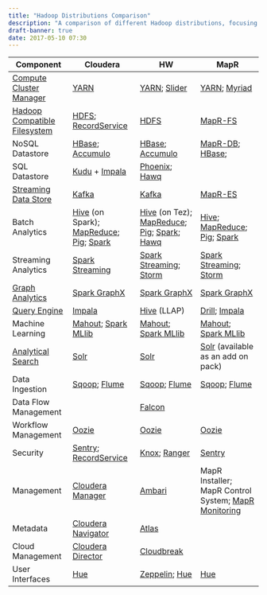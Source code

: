 ```yaml
---
title: "Hadoop Distributions Comparison"
description: "A comparison of different Hadoop distributions, focusing on the different software packages available in each to enable an understanding of whether a distribution contains the appropriate software to meet a requirement or business case."
draft-banner: true
date: 2017-05-10 07:30
---
```


|                                   Component                                    |                                                                                Cloudera                                                                                 |                                                                                                    HW                                                                                                    |                                                                             MapR                                                                             |
| ------------------------------------------------------------------------------ | ----------------------------------------------------------------------------------------------------------------------------------------------------------------------- | -------------------------------------------------------------------------------------------------------------------------------------------------------------------------------------------------------- | ------------------------------------------------------------------------------------------------------------------------------------------------------------ |
| [Compute Cluster Manager](/tech-categories/compute-cluster-managers/)          | [YARN](/technologies/apache-hadoop/yarn)                                                                                                                                | [YARN](/technologies/apache-hadoop/yarn); [Slider](/technologies/apache-slider)                                                                                                                          | [YARN](/technologies/apache-hadoop/yarn); [Myriad](/technologies/apache-myriad)                                                                              |
| [Hadoop Compatible Filesystem](/tech-categories/hadoop-compatible-filesystems) | [HDFS](/technologies/apache-hadoop/hdfs); [RecordService](/technologies/recordservice)                                                                                  | [HDFS](/technologies/apache-hadoop/hdfs)                                                                                                                                                                 | [MapR-FS](/technologies/mapr-file-system)                                                                                                                    |
| NoSQL Datastore                                                                | [HBase](/technologies/apache-hbase); [Accumulo](/technologies/apache-accumulo)                                                                                          | [HBase](/technologies/apache-hbase); [Accumulo](/technologies/apache-accumulo)                                                                                                                           | [MapR-DB](/technologies/mapr-file-system/mapr-db); [HBase](/technologies/apache-hbase);                                                                      |
| SQL Datastore                                                                  | [Kudu](/technologies/apache-kudu) + [Impala](/technologies/apache-impala)                                                                                               | [Phoenix](/technologies/apache-phoenix); [Hawq](/technologies/apache-hawq)                                                                                                                               |                                                                                                                                                              |
| [Streaming Data Store](/tech-categories/streaming-data-stores/)                | [Kafka](/technologies/apache-kafka)                                                                                                                                     | [Kafka](/technologies/apache-kafka)                                                                                                                                                                      | [MapR-ES](/technologies/mapr-file-system/mapr-streams/)                                                                                                      |
| Batch Analytics                                                                | [Hive](/technologies/apache-hive) (on Spark); [MapReduce](/technologies/apache-hadoop/map-reduce); [Pig](/technologies/apache-pig); [Spark](/technologies/apache-spark) | [Hive](/technologies/apache-hive) (on Tez); [MapReduce](/technologies/apache-hadoop/map-reduce); [Pig](/technologies/apache-pig); [Spark](/technologies/apache-spark); [Hawq](/technologies/apache-hawq) | [Hive](/technologies/apache-hive); [MapReduce](/technologies/apache-hadoop/map-reduce); [Pig](/technologies/apache-pig); [Spark](/technologies/apache-spark) |
| Streaming Analytics                                                            | [Spark Streaming](/technologies/apache-spark/spark-streaming)                                                                                                           | [Spark Streaming](/technologies/apache-spark/spark-streaming); [Storm](/technologies/apache-storm)                                                                                                       | [Spark Streaming](/technologies/apache-spark/spark-streaming); [Storm](/technologies/apache-storm)                                                           |
| [Graph Analytics](/tech-categories/graph-analytics/)                           | [Spark GraphX](/technologies/apache-spark/graphx)                                                                                                                       | [Spark GraphX](/technologies/apache-spark/graphx)                                                                                                                                                        | [Spark GraphX](/technologies/apache-spark/graphx)                                                                                                            |
| [Query Engine](/tech-categories/query-engines/)                                | [Impala](/technologies/apache-impala)                                                                                                                                   | [Hive](/technologies/apache-hive) (LLAP)                                                                                                                                                                 | [Drill](/technologies/apache-drill); [Impala](/technologies/apache-impala)                                                                                   |
| Machine Learning                                                               | [Mahout](/technologies/apache-mahout); [Spark MLlib](/technologies/apache-spark/mllib)                                                                                  | [Mahout](/technologies/apache-mahout); [Spark MLlib](/technologies/apache-spark/mllib)                                                                                                                   | [Mahout](/technologies/apache-mahout); [Spark MLlib](/technologies/apache-spark/mllib)                                                                       |
| [Analytical Search](/tech-categories/analytical-search/)                       | [Solr](/technologies/apache-solr)                                                                                                                                       | [Solr](/technologies/apache-solr)                                                                                                                                                                        | [Solr](/technologies/apache-solr) (available as an add on pack)                                                                                              |
| Data Ingestion                                                                 | [Sqoop](/technologies/apache-sqoop); [Flume](/technologies/apache-flume)                                                                                                | [Sqoop](/technologies/apache-sqoop); [Flume](/technologies/apache-flume)                                                                                                                                 | [Sqoop](/technologies/apache-sqoop); [Flume](/technologies/apache-flume)                                                                                     |
| Data Flow Management                                                           |                                                                                                                                                                         | [Falcon](/technologies/apache-falcon)                                                                                                                                                                    |                                                                                                                                                              |
| Workflow Management                                                            | [Oozie](/technologies/apache-oozie)                                                                                                                                     | [Oozie](/technologies/apache-oozie)                                                                                                                                                                      | [Oozie](/technologies/apache-oozie)                                                                                                                          |
| Security                                                                       | [Sentry](/technologies/apache-sentry); [RecordService](/technologies/recordservice)                                                                                     | [Knox](/technologies/apache-knox); [Ranger](/technologies/apache-ranger)                                                                                                                                 | [Sentry](/technologies/apache-sentry)                                                                                                                        |
| Management                                                                     | [Cloudera Manager](/technologies/cloudera-manager)                                                                                                                      | [Ambari](/technologies/apache-ambari)                                                                                                                                                                    | MapR Installer; MapR Control System; [MapR Monitoring](/technologies/mapr-monitoring)                                                                        |
| Metadata                                                                       | [Cloudera Navigator](/technologies/cloudera-navigator)                                                                                                                  | [Atlas](/technologies/apache-atlas)                                                                                                                                                                      |                                                                                                                                                              |
| Cloud Management                                                               | [Cloudera Director](/technologies/cloudera-director)                                                                                                                    | [Cloudbreak](/technologies/cloudbreak)                                                                                                                                                                   |                                                                                                                                                              |
| User Interfaces                                                                | [Hue](/technologies/hue)                                                                                                                                                | [Zeppelin](/technologies/apache-zeppelin); [Hue](/technologies/hue)                                                                                                                                      | [Hue](/technologies/hue)                                                                                                                                     |